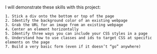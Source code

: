 ﻿I will demonstrate these skills with this project:

    1. Stick a div onto the bottom or top of the page
    2. Identify the background color of an existing webpage
    3. Grab the URL for an image from an existing webpage
    4. Center an element horizontally
    5. Identify three ways you can include your CSS styles in a page
    6. Understand how to use classes and ids to target CSS at specific elements on the page
    7. Build a very basic form (even if it doesn’t “go” anywhere)



